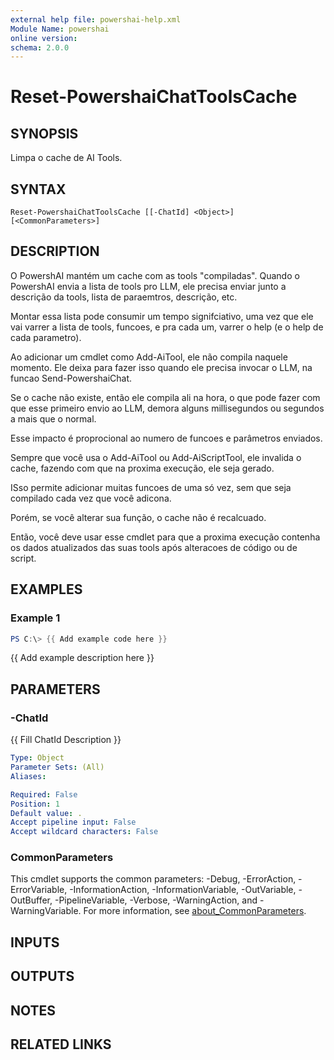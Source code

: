 ```yaml
---
external help file: powershai-help.xml
Module Name: powershai
online version:
schema: 2.0.0
---
```


# Reset-PowershaiChatToolsCache

## SYNOPSIS
Limpa o cache de AI Tools.

## SYNTAX

```
Reset-PowershaiChatToolsCache [[-ChatId] <Object>] [<CommonParameters>]
```

## DESCRIPTION
O PowershAI mantém um cache com as tools "compiladas".
Quando o PowershAI envia a lista de tools pro LLM, ele precisa enviar junto a descrição da tools, lista de paraemtros, descrição, etc.
 
Montar essa lista pode consumir um tempo signifciativo, uma vez que ele vai varrer a lista de tools, funcoes, e pra cada um, varrer o help (e o help de cada parametro).

Ao adicionar um cmdlet como Add-AiTool, ele não compila naquele momento.
Ele deixa para fazer isso quando ele precisa invocar o LLM, na funcao Send-PowershaiChat.
 
Se o cache não existe, então ele compila ali na hora, o que pode fazer com que esse primeiro envio ao LLM, demora alguns millisegundos ou segundos a mais que o normal.
 

Esse impacto é proprocional ao numero de funcoes e parâmetros enviados.
 

Sempre que você usa o Add-AiTool ou Add-AiScriptTool, ele invalida o cache, fazendo com que na proxima execução, ele seja gerado.
 
ISso permite adicionar muitas funcoes de uma só vez, sem que seja compilado cada vez que você adicona.

Porém, se você alterar sua função, o cache não é recalcuado.
 
Então, você deve usar esse cmdlet para que a proxima execução contenha os dados atualizados das suas tools após alteracoes de código ou de script.

## EXAMPLES

### Example 1
```powershell
PS C:\> {{ Add example code here }}
```

{{ Add example description here }}

## PARAMETERS

### -ChatId
{{ Fill ChatId Description }}

```yaml
Type: Object
Parameter Sets: (All)
Aliases:

Required: False
Position: 1
Default value: .
Accept pipeline input: False
Accept wildcard characters: False
```

### CommonParameters
This cmdlet supports the common parameters: -Debug, -ErrorAction, -ErrorVariable, -InformationAction, -InformationVariable, -OutVariable, -OutBuffer, -PipelineVariable, -Verbose, -WarningAction, and -WarningVariable. For more information, see [about_CommonParameters](http://go.microsoft.com/fwlink/?LinkID=113216).

## INPUTS

## OUTPUTS

## NOTES

## RELATED LINKS
